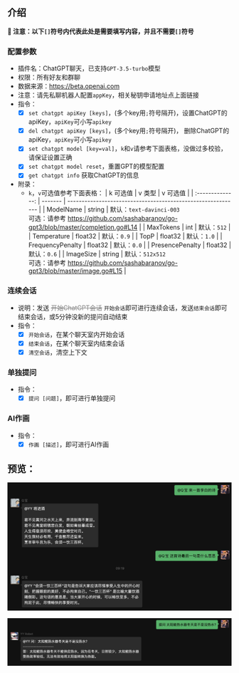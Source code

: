 ## 介绍

**🔔 注意：以下`[]`符号内代表此处是需要填写内容，并且不需要`[]`符号**

### 配置参数

* 插件名：ChatGPT聊天，已支持`GPT-3.5-turbo`模型
* 权限：所有好友和群聊
* 数据来源：https://beta.openai.com
* 注意：请先私聊机器人配置`appKey`，相关秘钥申请地址点上面链接
* 指令：
    * [x] `set chatgpt apiKey [keys]`，(多个key用`;`符号隔开)，设置ChatGPT的apiKey，`apiKey`可小写`apikey`
    * [x] `del chatgpt apiKey [keys]`，(多个key用`;`符号隔开)， 删除ChatGPT的apiKey，`apiKey`可小写`apikey`
    * [x] `set chatgpt model [key=val]`，`k`和`v`请参考下面表格，没做过多校验，请保证设置正确
    * [x] `set chatgpt model reset`，重置GPT的模型配置
    * [x] `get chatgpt info` 获取ChatGPT的信息
* 附录：
  * `k`，`v`可选值参考下面表格：
    |     k 可选值     | v 类型  | v 可选值                                                     |
    | :--------------: | ------- | ------------------------------------------------------------ |
    |    ModelName     | string  | 默认：`text-davinci-003`<br />可选：请参考 https://github.com/sashabaranov/go-gpt3/blob/master/completion.go#L14 |
    |    MaxTokens     | int     | 默认：`512`                                                  |
    |   Temperature    | float32 | 默认：`0.9`                                                  |
    |       TopP       | float32 | 默认：`1.0`                                                    |
    | FrequencyPenalty | float32 | 默认：`0.0`                                                    |
    | PresencePenalty  | float32 | 默认：`0.6`                                                    |
    | ImageSize  | string | 默认：`512x512` <br />可选：请参考 https://github.com/sashabaranov/go-gpt3/blob/master/image.go#L15 |


### 连续会话

* 说明：发送 <font color="gray">~~开始ChatGPT会话~~</font> `开始会话`即可进行连续会话，发送`结束会话`即可结束会话，或5分钟没新的提问自动结束
* 指令：
    * [x] `开始会话`，在某个聊天室内开始会话
    * [x] `结束会话`，在某个聊天室内结束会话
    * [x] `清空会话`，清空上下文

### 单独提问

* 指令：
    * [x] `提问 [问题]`，即可进行单独提问

### AI作画

* 指令：
  * [x] `作画 [描述]`，即可进行AI作画

## 预览：

![img](preview.jpg)

![img](preview2.jpg)
